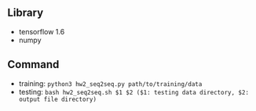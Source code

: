Library
---
* tensorflow 1.6
* numpy

Command
---
* training: `python3 hw2_seq2seq.py path/to/training/data`
* testing:  `bash hw2_seq2seq.sh $1 $2 ($1: testing data directory, $2: output file directory)`
